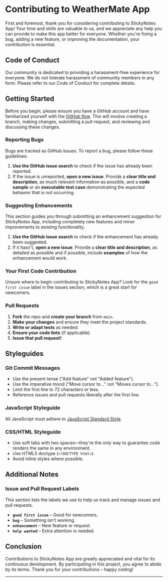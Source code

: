 # Contributing to WeatherMate App

First and foremost, thank you for considering contributing to StickyNotes App! Your time and skills are valuable to us, and we appreciate any help you can provide to make this app better for everyone. Whether you're fixing a bug, adding a new feature, or improving the documentation, your contribution is essential.

## Code of Conduct

Our community is dedicated to providing a harassment-free experience for everyone. We do not tolerate harassment of community members in any form. Please refer to our Code of Conduct for complete details.

## Getting Started

Before you begin, please ensure you have a GitHub account and have familiarized yourself with the [GitHub flow](https://guides.github.com/introduction/flow/). This will involve creating a branch, making changes, submitting a pull request, and reviewing and discussing these changes.

### Reporting Bugs

Bugs are tracked as GitHub issues. To report a bug, please follow these guidelines:

1. **Use the GitHub issue search** to check if the issue has already been reported.
2. If the issue is unreported, **open a new issue**. Provide a **clear title and description**, as much relevant information as possible, and a **code sample** or an **executable test case** demonstrating the expected behavior that is not occurring.

### Suggesting Enhancements

This section guides you through submitting an enhancement suggestion for StickyNotes App, including completely new features and minor improvements to existing functionality.

1. **Use the GitHub issue search** to check if the enhancement has already been suggested.
2. If it hasn't, **open a new issue**. Provide a **clear title and description**, as detailed as possible and if possible, include **examples** of how the enhancement would work.

### Your First Code Contribution

Unsure where to begin contributing to StickyNotes App? Look for the `good first issue` label in the issues section, which is a great start for newcomers.

### Pull Requests

1. **Fork** the repo and **create your branch** from `main`.
2. **Make your changes** and ensure they meet the project standards.
3. **Write or adapt tests** as needed.
4. **Ensure your code lints** (if applicable).
5. **Issue that pull request!**

## Styleguides

### Git Commit Messages

- Use the present tense ("Add feature" not "Added feature").
- Use the imperative mood ("Move cursor to..." not "Moves cursor to...").
- Limit the first line to 72 characters or less.
- Reference issues and pull requests liberally after the first line.

### JavaScript Styleguide

All JavaScript must adhere to [JavaScript Standard Style](https://standardjs.com/).

### CSS/HTML Styleguide

- Use soft tabs with two spaces—they're the only way to guarantee code renders the same in any environment.
- Use HTML5 doctype (`<!DOCTYPE html>`).
- Avoid inline styles where possible.

## Additional Notes

### Issue and Pull Request Labels

This section lists the labels we use to help us track and manage issues and pull requests.

- **`good first issue`** – Good for newcomers.
- **`bug`** – Something isn't working.
- **`enhancement`** – New feature or request.
- **`help wanted`** – Extra attention is needed.

## Conclusion

Contributions to StickyNotes App are greatly appreciated and vital for its continuous development. By participating in this project, you agree to abide by its terms. Thank you for your contributions – happy coding!

---
